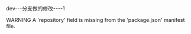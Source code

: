 

dev---分支做的修改----1

 WARNING  A 'repository' field is missing from the 'package.json' manifest file.